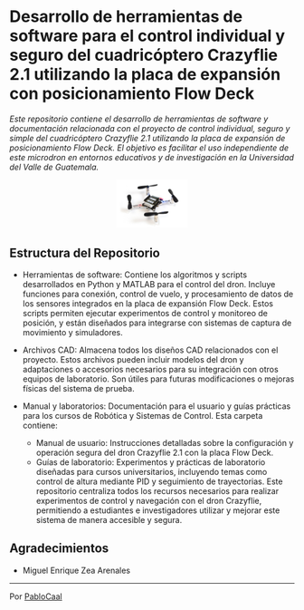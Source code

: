 # Desarrollo de herramientas de software para el control individual y seguro del cuadricóptero Crazyflie 2.1 utilizando la placa de expansión con posicionamiento Flow Deck
_Este repositorio contiene el desarrollo de herramientas de software y documentación relacionada con el proyecto de control  individual, seguro y simple del cuadricóptero Crazyflie 2.1 utilizando la placa de expansión de posicionamiento Flow Deck. El objetivo es facilitar el uso independiente de este microdron en entornos educativos y de investigación en la Universidad del Valle de Guatemala._

<div align="center">
  <img src="Archivos multimedia/Figuras/Crazyflie_1.jpg" alt="Crazyflie 2.1" width="25%">
</div>

## Estructura del Repositorio
  - Herramientas de software: Contiene los algoritmos y scripts desarrollados en Python y MATLAB para el control del dron. Incluye funciones para conexión, control de vuelo, y procesamiento de datos de los sensores integrados en la placa de expansión Flow Deck. Estos scripts permiten ejecutar experimentos de control y monitoreo de posición, y están diseñados para integrarse con sistemas de captura de movimiento y simuladores.

  - Archivos CAD: Almacena todos los diseños CAD relacionados con el proyecto. Estos archivos pueden incluir modelos del dron y adaptaciones o accesorios necesarios para su integración con otros equipos de laboratorio. Son útiles para futuras modificaciones o mejoras físicas del sistema de prueba.

  - Manual y laboratorios: Documentación para el usuario y guías prácticas para los cursos de Robótica y Sistemas de Control. Esta carpeta contiene:
      - Manual de usuario: Instrucciones detalladas sobre la configuración y operación segura del dron Crazyflie 2.1 con la placa Flow Deck.
      - Guías de laboratorio: Experimentos y prácticas de laboratorio diseñadas para cursos universitarios, incluyendo temas como control de altura mediante PID y seguimiento de trayectorias.
Este repositorio centraliza todos los recursos necesarios para realizar experimentos de control y navegación con el dron Crazyflie, permitiendo a estudiantes e investigadores utilizar y mejorar este sistema de manera accesible y segura.

## Agradecimientos
* Miguel Enrique Zea Arenales 

---
Por [PabloCaal](https://github.com/PabloCaal)
